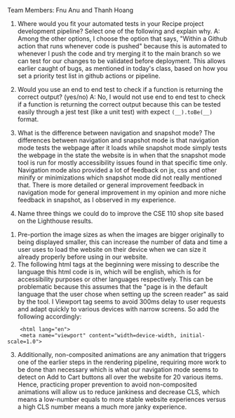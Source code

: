 Team Members: Fnu Anu and Thanh Hoang

1) Where would you fit your automated tests in your Recipe project development pipeline? Select one of the following and explain why.
A: Among the other options, I choose the option that says, "Within a Github action that runs whenever code is pushed" because this is automated to whenever I push the code and try merging it to the main branch so we can test for our changes to be validated before deployment. This allows earlier caught of bugs, as mentioned in today's class, based on how you set a priority test list in github actions or pipeline.

2) Would you use an end to end test to check if a function is returning the correct output? (yes/no)
A: No, I would not use end to end test to check if a function is returning the correct output because this can be tested easily through a jest test (like a unit test) with expect `(__).toBe(__)` format.

3) What is the difference between navigation and snapshot mode?
The differences between navigation and snapshot mode is that navigation mode tests the webpage after it loads while snapshot mode simply tests the webpage in the state the website is in when that the snapshot mode tool is run for mostly accessibility issues found in that specific time only. Navigation mode also provided a lot of feedback on js, css and other minify or minimizations which snapshot mode did not really mentioned that. There is more detailed or general improvement feedback in navigation mode for general improvement in my opinion and more niche feedback in snapshot, as I observed in my experience.

4) Name three things we could do to improve the CSE 110 shop site based on the Lighthouse results.
1. Pre-portion the image sizes as when the images are bigger originally to being displayed smaller, this can increase the number of data and time a user uses to load the website on their device when we can size it already properly before using in our website.
2. The following html tags at the beginning were missing to describe the language this html code is in, which will be english, which is for accessibility purposes or other languages respectively. This can be problematic because this assumes that the "page is in the default language that the user chose when setting up the screen reader" as said by the tool. I Viewport tag seems to avoid 300ms delay to user requests and adapt quickly to various devices with narrow screens. 
So add the following accordingly:
```
    <html lang="en">
    <meta name="viewport" content="width=device-width, initial-scale=1.0">
```
3. Additionally, non-composited animations are any animation that triggers one of the earlier steps in the rendering pipeline, requiring more work to be done than necessary which is what our navigation mode seems to detect on Add to Cart buttons all over the website for 20 various items. Hence, practicing proper prevention to avoid non-composited animations will allow us to reduce jankiness and decrease CLS, which means a low-number equals to more stable website experiences versus a high CLS number means a much more janky experience.




